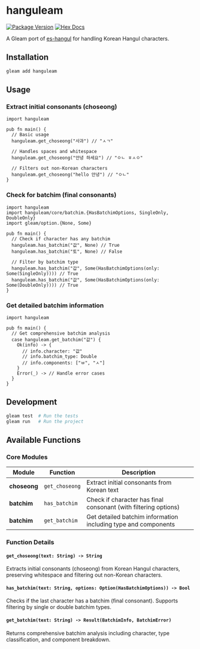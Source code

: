 # hanguleam

[![Package Version](https://img.shields.io/hexpm/v/hanguleam)](https://hex.pm/packages/hanguleam)
[![Hex Docs](https://img.shields.io/badge/hex-docs-ffaff3)](https://hexdocs.pm/hanguleam/)

A Gleam port of [es-hangul](https://github.com/toss/es-hangul) for handling Korean Hangul characters.

## Installation

```sh
gleam add hanguleam
```

## Usage

### Extract initial consonants (choseong)

```gleam
import hanguleam

pub fn main() {
  // Basic usage
  hanguleam.get_choseong("사과") // "ㅅㄱ"

  // Handles spaces and whitespace
  hanguleam.get_choseong("안녕 하세요") // "ㅇㄴ ㅎㅅㅇ"

  // Filters out non-Korean characters
  hanguleam.get_choseong("hello 안녕") // "ㅇㄴ"
}
```

### Check for batchim (final consonants)

```gleam
import hanguleam
import hanguleam/core/batchim.{HasBatchimOptions, SingleOnly, DoubleOnly}
import gleam/option.{None, Some}

pub fn main() {
  // Check if character has any batchim
  hanguleam.has_batchim("값", None) // True
  hanguleam.has_batchim("토", None) // False

  // Filter by batchim type
  hanguleam.has_batchim("갑", Some(HasBatchimOptions(only: Some(SingleOnly)))) // True
  hanguleam.has_batchim("값", Some(HasBatchimOptions(only: Some(DoubleOnly)))) // True
}
```

### Get detailed batchim information

```gleam
import hanguleam

pub fn main() {
  // Get comprehensive batchim analysis
  case hanguleam.get_batchim("값") {
    Ok(info) -> {
      // info.character: "값"
      // info.batchim_type: Double
      // info.components: ["ㅂ", "ㅅ"]
    }
    Error(_) -> // Handle error cases
  }
}
```

## Development

```sh
gleam test  # Run the tests
gleam run   # Run the project
```

## Available Functions

### Core Modules

| Module | Function | Description |
|--------|----------|-------------|
| **choseong** | `get_choseong` | Extract initial consonants from Korean text |
| **batchim** | `has_batchim` | Check if character has final consonant (with filtering options) |
| **batchim** | `get_batchim` | Get detailed batchim information including type and components |

### Function Details

#### `get_choseong(text: String) -> String`
Extracts initial consonants (choseong) from Korean Hangul characters, preserving whitespace and filtering out non-Korean characters.

#### `has_batchim(text: String, options: Option(HasBatchimOptions)) -> Bool`
Checks if the last character has a batchim (final consonant). Supports filtering by single or double batchim types.

#### `get_batchim(text: String) -> Result(BatchimInfo, BatchimError)`
Returns comprehensive batchim analysis including character, type classification, and component breakdown.
